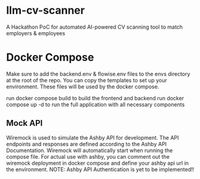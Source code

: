 # llm-cv-scanner
A Hackathon PoC for automated AI-powered CV scanning tool to match employers &amp; employees

# Docker Compose
Make sure to add the backend.env & flowise.env files to the envs directory at the root of the repo.
You can copy the templates to set up your environment. These files will be used by the docker compose.

run docker compose build to build the frontend and backend
run docker compose up -d to run the full application with all necessary components

## Mock API
Wiremock is used to simulate the Ashby API for development. The API endpoints and responses are defined according to the Ashby API Documentation. 
Wiremock will automatically start when running the compose file. For actual use with ashby, you can comment out the wiremock deployment in docker compose and define your ashby api url in the environment.
NOTE: Ashby API Authentication is yet to be implemented!!
